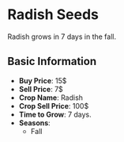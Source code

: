 # Radish Seeds

Radish grows in 7 days in the fall.

## Basic Information

- **Buy Price**: 15$
- **Sell Price**: 7$
- **Crop Name**: Radish
- **Crop Sell Price**: 100$
- **Time to Grow**: 7 days.
- **Seasons**:
  - Fall